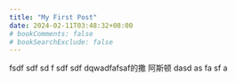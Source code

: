 ```yaml
---
title: "My First Post"
date: 2024-02-11T03:48:32+08:00
# bookComments: false
# bookSearchExclude: false
---
```

fsdf
sdf
sd
f
sdf
sdf
dqwadfafsaf的撒
阿斯顿
dasd
as
fa
sf
a
